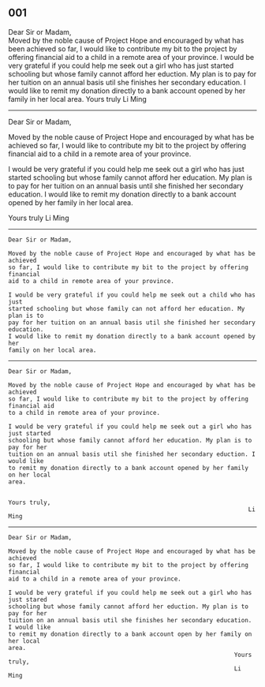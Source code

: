 ## 001
Dear Sir or Madam,  
    Moved by the noble cause of Project Hope and encouraged by what
has been achieved so far, I would like to contribute my bit to the project
by offering financial aid to a child in a remote area of your province.
    I would be very grateful if you could help me seek out a girl 
who has just started schooling but whose family cannot afford her eduction.
My plan is to pay for her tuition on an annual basis util she finishes her secondary
education. I would like to remit my donation directly to a bank account
opened by her family in her local area.
                                                        Yours truly
                                                        Li Ming




------------------

Dear Sir or Madam,  

Moved by the noble cause of Project Hope and encouraged by what has be achieved so far,
I would like to contribute my bit to the project by offering financial aid to a child 
in a remote area of your province.

I would be very grateful if you could help me seek out a girl who has just started schooling
but whose family cannot afford her education. My plan is to pay for her tuition on an annual
basis until she finished her secondary education. I would like to remit my donation directly to a
bank account opened by her family in her local area.

Yours truly
Li Ming


---
```
Dear Sir or Madam,

Moved by the noble cause of Project Hope and encouraged by what has be achieved
so far, I would like to contribute my bit to the project by offering financial
aid to a child in remote area of your province.

I would be very grateful if you could help me seek out a child who has just
started schooling but whose family can not afford her education. My plan is to
pay for her tuition on an annual basis util she finished her secondary education.
I would like to remit my donation directly to a bank account opened by her
family on her local area.
```


---

```
Dear Sir or Madam,

Moved by the noble cause of Project Hope and encouraged by what has be achieved
so far, I would like to contribute my bit to the project by offering financial aid
to a child in remote area of your province.

I would be very grateful if you could help me seek out a girl who has just started
schooling but whose family cannot afford her education. My plan is to pay for her
tuition on an annual basis util she finished her secondary eduction. I would like
to remit my donation directly to a bank account opened by her family on her local
area.

                                                                    Yours truly,
                                                                    Li Ming
```



---


```
Dear Sir or Madam,

Moved by the noble cause of Project Hope and encouraged by what has be achieved
so far, I would like to contribute my bit to the project by offering financial
aid to a child in a remote area of your province.

I would be very grateful if you could help me seek out a girl who has just stared
schooling but whose family cannot afford her eduction. My plan is to pay for her
tuition on an annual basis util she finishes her secondary education. I would like
to remit my donation directly to a bank account open by her family on her local
area.
                                                                Yours truly,
                                                                Li Ming
```